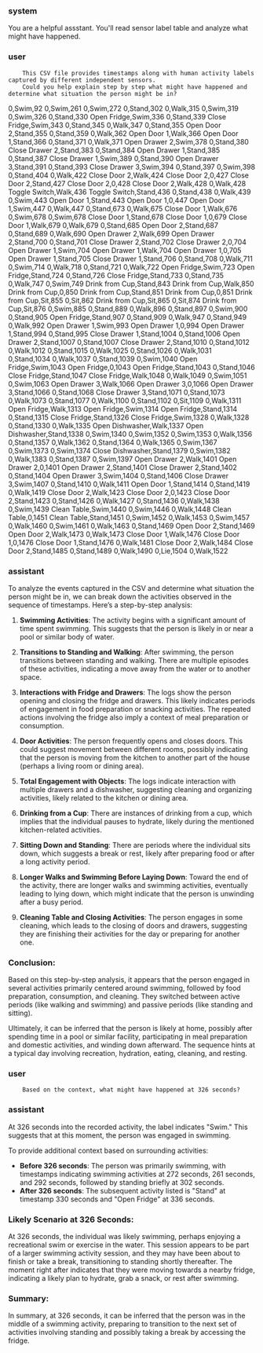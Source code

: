 ### system
You are a helpful assstant. You'll read sensor label table and analyze what might have happened.
### user

        This CSV file provides timestamps along with human activity labels captured by different independent sensors.
        Could you help explain step by step what might have happened and determine what situation the person might be in?
    
0,Swim,92
0,Swim,261
0,Swim,272
0,Stand,302
0,Walk,315
0,Swim,319
0,Swim,326
0,Stand,330
Open Fridge,Swim,336
0,Stand,339
Close Fridge,Swim,343
0,Stand,345
0,Walk,347
0,Stand,355
Open Door 2,Stand,355
0,Stand,359
0,Walk,362
Open Door 1,Walk,366
Open Door 1,Stand,366
0,Stand,371
0,Walk,371
Open Drawer 2,Swim,378
0,Stand,380
Close Drawer 2,Stand,383
0,Stand,384
Open Drawer 1,Stand,385
0,Stand,387
Close Drawer 1,Swim,389
0,Stand,390
Open Drawer 3,Stand,391
0,Stand,393
Close Drawer 3,Swim,394
0,Stand,397
0,Swim,398
0,Stand,404
0,Walk,422
Close Door 2,Walk,424
Close Door 2,0,427
Close Door 2,Stand,427
Close Door 2,0,428
Close Door 2,Walk,428
0,Walk,428
Toggle Switch,Walk,436
Toggle Switch,Stand,436
0,Stand,438
0,Walk,439
0,Swim,443
Open Door 1,Stand,443
Open Door 1,0,447
Open Door 1,Swim,447
0,Walk,447
0,Stand,673
0,Walk,675
Close Door 1,Walk,676
0,Swim,678
0,Swim,678
Close Door 1,Stand,678
Close Door 1,0,679
Close Door 1,Walk,679
0,Walk,679
0,Stand,685
Open Door 2,Stand,687
0,Stand,689
0,Walk,690
Open Drawer 2,Walk,699
Open Drawer 2,Stand,700
0,Stand,701
Close Drawer 2,Stand,702
Close Drawer 2,0,704
Open Drawer 1,Swim,704
Open Drawer 1,Walk,704
Open Drawer 1,0,705
Open Drawer 1,Stand,705
Close Drawer 1,Stand,706
0,Stand,708
0,Walk,711
0,Swim,714
0,Walk,718
0,Stand,721
0,Walk,722
Open Fridge,Swim,723
Open Fridge,Stand,724
0,Stand,726
Close Fridge,Stand,733
0,Stand,735
0,Walk,747
0,Swim,749
Drink from Cup,Stand,843
Drink from Cup,Walk,850
Drink from Cup,0,850
Drink from Cup,Stand,851
Drink from Cup,0,851
Drink from Cup,Sit,855
0,Sit,862
Drink from Cup,Sit,865
0,Sit,874
Drink from Cup,Sit,876
0,Swim,885
0,Stand,889
0,Walk,896
0,Stand,897
0,Swim,900
0,Stand,905
Open Fridge,Stand,907
0,Stand,909
0,Walk,947
0,Stand,949
0,Walk,992
Open Drawer 1,Swim,993
Open Drawer 1,0,994
Open Drawer 1,Stand,994
0,Stand,995
Close Drawer 1,Stand,1004
0,Stand,1006
Open Drawer 2,Stand,1007
0,Stand,1007
Close Drawer 2,Stand,1010
0,Stand,1012
0,Walk,1012
0,Stand,1015
0,Walk,1025
0,Stand,1026
0,Walk,1031
0,Stand,1034
0,Walk,1037
0,Stand,1039
0,Swim,1040
Open Fridge,Swim,1043
Open Fridge,0,1043
Open Fridge,Stand,1043
0,Stand,1046
Close Fridge,Stand,1047
Close Fridge,Walk,1048
0,Walk,1049
0,Swim,1051
0,Swim,1063
Open Drawer 3,Walk,1066
Open Drawer 3,0,1066
Open Drawer 3,Stand,1066
0,Stand,1068
Close Drawer 3,Stand,1071
0,Stand,1073
0,Walk,1073
0,Stand,1077
0,Walk,1100
0,Stand,1102
0,Sit,1109
0,Walk,1311
Open Fridge,Walk,1313
Open Fridge,Swim,1314
Open Fridge,Stand,1314
0,Stand,1315
Close Fridge,Stand,1326
Close Fridge,Swim,1328
0,Walk,1328
0,Stand,1330
0,Walk,1335
Open Dishwasher,Walk,1337
Open Dishwasher,Stand,1338
0,Swim,1340
0,Swim,1352
0,Swim,1353
0,Walk,1356
0,Stand,1357
0,Walk,1362
0,Stand,1364
0,Walk,1365
0,Swim,1367
0,Swim,1373
0,Swim,1374
Close Dishwasher,Stand,1379
0,Swim,1382
0,Walk,1383
0,Stand,1387
0,Swim,1397
Open Drawer 2,Walk,1401
Open Drawer 2,0,1401
Open Drawer 2,Stand,1401
Close Drawer 2,Stand,1402
0,Stand,1404
Open Drawer 3,Swim,1404
0,Stand,1406
Close Drawer 3,Swim,1407
0,Stand,1410
0,Walk,1411
Open Door 1,Stand,1414
0,Stand,1419
0,Walk,1419
Close Door 2,Walk,1423
Close Door 2,0,1423
Close Door 2,Stand,1423
0,Stand,1426
0,Walk,1427
0,Stand,1436
0,Walk,1438
0,Swim,1439
Clean Table,Swim,1440
0,Swim,1446
0,Walk,1448
Clean Table,0,1451
Clean Table,Stand,1451
0,Swim,1452
0,Walk,1453
0,Swim,1457
0,Walk,1460
0,Swim,1461
0,Walk,1463
0,Stand,1469
Open Door 2,Stand,1469
Open Door 2,Walk,1473
0,Walk,1473
Close Door 1,Walk,1476
Close Door 1,0,1476
Close Door 1,Stand,1476
0,Walk,1481
Close Door 2,Walk,1484
Close Door 2,Stand,1485
0,Stand,1489
0,Walk,1490
0,Lie,1504
0,Walk,1522

### assistant
To analyze the events captured in the CSV and determine what situation the person might be in, we can break down the activities observed in the sequence of timestamps. Here’s a step-by-step analysis:

1. **Swimming Activities**: The activity begins with a significant amount of time spent swimming. This suggests that the person is likely in or near a pool or similar body of water.

2. **Transitions to Standing and Walking**: After swimming, the person transitions between standing and walking. There are multiple episodes of these activities, indicating a move away from the water or to another space.

3. **Interactions with Fridge and Drawers**: The logs show the person opening and closing the fridge and drawers. This likely indicates periods of engagement in food preparation or snacking activities. The repeated actions involving the fridge also imply a context of meal preparation or consumption.

4. **Door Activities**: The person frequently opens and closes doors. This could suggest movement between different rooms, possibly indicating that the person is moving from the kitchen to another part of the house (perhaps a living room or dining area).

5. **Total Engagement with Objects**: The logs indicate interaction with multiple drawers and a dishwasher, suggesting cleaning and organizing activities, likely related to the kitchen or dining area.

6. **Drinking from a Cup**: There are instances of drinking from a cup, which implies that the individual pauses to hydrate, likely during the mentioned kitchen-related activities.

7. **Sitting Down and Standing**: There are periods where the individual sits down, which suggests a break or rest, likely after preparing food or after a long activity period. 

8. **Longer Walks and Swimming Before Laying Down**: Toward the end of the activity, there are longer walks and swimming activities, eventually leading to lying down, which might indicate that the person is unwinding after a busy period.

9. **Cleaning Table and Closing Activities**: The person engages in some cleaning, which leads to the closing of doors and drawers, suggesting they are finishing their activities for the day or preparing for another one.

### Conclusion:
Based on this step-by-step analysis, it appears that the person engaged in several activities primarily centered around swimming, followed by food preparation, consumption, and cleaning. They switched between active periods (like walking and swimming) and passive periods (like standing and sitting). 

Ultimately, it can be inferred that the person is likely at home, possibly after spending time in a pool or similar facility, participating in meal preparation and domestic activities, and winding down afterward. The sequence hints at a typical day involving recreation, hydration, eating, cleaning, and resting.
### user

        Based on the context, what might have happened at 326 seconds?
    
### assistant
At 326 seconds into the recorded activity, the label indicates "Swim." This suggests that at this moment, the person was engaged in swimming. 

To provide additional context based on surrounding activities:

- **Before 326 seconds**: The person was primarily swimming, with timestamps indicating swimming activities at 272 seconds, 261 seconds, and 292 seconds, followed by standing briefly at 302 seconds. 
- **After 326 seconds**: The subsequent activity listed is "Stand" at timestamp 330 seconds and "Open Fridge" at 336 seconds.

### Likely Scenario at 326 Seconds:
At 326 seconds, the individual was likely swimming, perhaps enjoying a recreational swim or exercise in the water. This session appears to be part of a larger swimming activity session, and they may have been about to finish or take a break, transitioning to standing shortly thereafter. The moment right after indicates that they were moving towards a nearby fridge, indicating a likely plan to hydrate, grab a snack, or rest after swimming. 

### Summary:
In summary, at 326 seconds, it can be inferred that the person was in the middle of a swimming activity, preparing to transition to the next set of activities involving standing and possibly taking a break by accessing the fridge.
